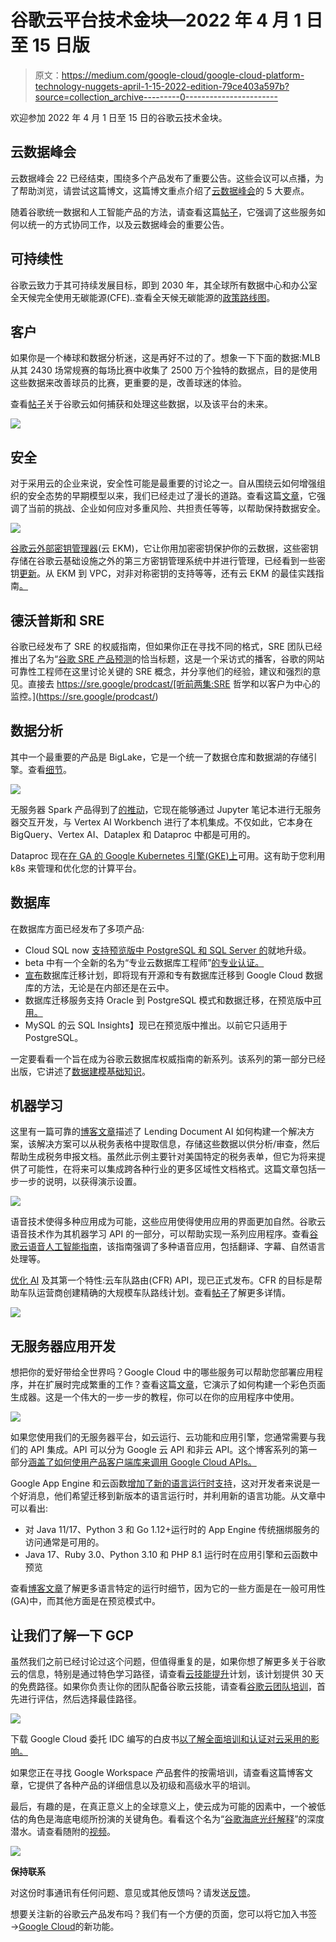 # 谷歌云平台技术金块—2022 年 4 月 1 日至 15 日版

> 原文：<https://medium.com/google-cloud/google-cloud-platform-technology-nuggets-april-1-15-2022-edition-79ce403a597b?source=collection_archive---------0----------------------->

欢迎参加 2022 年 4 月 1 日至 15 日的谷歌云技术金块。

## **云数据峰会**

云数据峰会 22 已经结束，围绕多个产品发布了重要公告。这些会议可以点播，为了帮助浏览，请尝试这篇博文，这篇博文重点介绍了[云数据峰会](https://cloud.google.com/blog/products/data-analytics/top-5-things-to-catch-up-on-from-data-cloud-summit-2022?utm_source=ext&utm_medium=partner&utm_campaign=CDR_rom_gcp_gcptechnuggets_feb-a-2022_021622&utm_content=-)的 5 大要点。

随着谷歌统一数据和人工智能产品的方法，请查看这篇[帖子](https://cloud.google.com/blog/products/ai-machine-learning/new-features-for-google-clouds-unified-data-and-ai-platform?utm_source=ext&utm_medium=partner&utm_campaign=CDR_rom_gcp_gcptechnuggets_feb-a-2022_021622&utm_content=-)，它强调了这些服务如何以统一的方式协同工作，以及云数据峰会的重要公告。

## **可持续性**

谷歌云致力于其可持续发展目标，即到 2030 年，其全球所有数据中心和办公室全天候完全使用无碳能源(CFE)..查看全天候无碳能源的[政策路线图](https://cloud.google.com/blog/topics/sustainability/a-policy-roadmap-for-achieving-247-carbon-free-energy?utm_source=ext&utm_medium=partner&utm_campaign=CDR_rom_gcp_gcptechnuggets_feb-a-2022_021622&utm_content=-)。

## **客户**

如果你是一个棒球和数据分析迷，这是再好不过的了。想象一下下面的数据:MLB 从其 2430 场常规赛的每场比赛中收集了 2500 万个独特的数据点，目的是使用这些数据来改善球员的比赛，更重要的是，改善球迷的体验。

查看[帖子](https://cloud.google.com/blog/products/data-analytics/mlb-pitches-new-data-uses-with-google-cloud-services?utm_source=ext&utm_medium=partner&utm_campaign=CDR_rom_gcp_gcptechnuggets_feb-a-2022_021622&utm_content=-)关于谷歌云如何捕获和处理这些数据，以及该平台的未来。

![](img/3a6f8c8abea19ecff934dd9150d81a86.png)

## **安全**

对于采用云的企业来说，安全性可能是最重要的讨论之一。自从围绕云如何增强组织的安全态势的早期模型以来，我们已经走过了漫长的道路。查看这篇[文章](https://cloud.google.com/blog/topics/public-sector/how-public-cloud-reduces-risk-and-keeps-data-more-secure?utm_source=ext&utm_medium=partner&utm_campaign=CDR_rom_gcp_gcptechnuggets_feb-a-2022_021622&utm_content=-)，它强调了当前的挑战、企业如何应对多重风险、共担责任等等，以帮助保持数据安全。

![](img/d7172dd52468dd2fc353de7335da4e4c.png)

[谷歌云外部密钥管理器](https://cloud.google.com/blog/products/identity-security/hold-your-own-key-with-google-cloud-external-key-manager?utm_source=ext&utm_medium=partner&utm_campaign=CDR_rom_gcp_gcptechnuggets_feb-a-2022_021622&utm_content=-)(云 EKM)，它让你用加密密钥保护你的云数据，这些密钥存储在谷歌云基础设施之外的第三方密钥管理系统中并进行管理，已经看到一些密钥[更新](https://cloud.google.com/blog/products/identity-security/whats-new-with-cloud-ekm?utm_source=ext&utm_medium=partner&utm_campaign=CDR_rom_gcp_gcptechnuggets_feb-a-2022_021622&utm_content=-)。从 EKM 到 VPC，对非对称密钥的支持等等，还有云 EKM 的最佳实践指南[。](https://cloud.google.com/docs/security/reliable-ekm-architectures?utm_source=ext&utm_medium=partner&utm_campaign=CDR_rom_gcp_gcptechnuggets_feb-a-2022_021622&utm_content=-)

## **德沃普斯和 SRE**

谷歌已经发布了 SRE 的权威指南，但如果你正在寻找不同的格式，SRE 团队已经推出了名为“[谷歌 SRE 产品预测](https://cloud.google.com/blog/products/devops-sre/discover-prodcast-the-site-reliability-engineering-podcast?utm_source=ext&utm_medium=partner&utm_campaign=CDR_rom_gcp_gcptechnuggets_feb-a-2022_021622&utm_content=-)的恰当标题，这是一个采访式的播客，谷歌的网站可靠性工程师在这里讨论关键的 SRE 概念，并分享他们的经验，建议和强烈的意见。直接去 https://sre.google/prodcast/[听前两集:SRE 哲学和以客户为中心的监控。](https://sre.google/prodcast/)

## **数据分析**

其中一个最重要的产品是 BigLake，它是一个统一了数据仓库和数据湖的存储引擎。查看[细节](https://cloud.google.com/blog/products/data-analytics/unifying-data-lakes-and-data-warehouses-across-clouds-with-biglake?utm_source=ext&utm_medium=partner&utm_campaign=CDR_rom_gcp_gcptechnuggets_feb-a-2022_021622&utm_content=-)。

![](img/a15b0f568dcf9fa3c8948add22390382.png)

无服务器 Spark 产品得到了[的推动](https://cloud.google.com/blog/products/data-analytics/making-serverless-spark-even-more-powerful?utm_source=ext&utm_medium=partner&utm_campaign=CDR_rom_gcp_gcptechnuggets_feb-a-2022_021622&utm_content=-)，它现在能够通过 Jupyter 笔记本进行无服务器交互开发，与 Vertex AI Workbench 进行了本机集成。不仅如此，它本身在 BigQuery、Vertex AI、Dataplex 和 Dataproc 中都是可用的。

Dataproc 现在[在 GA 的 Google Kubernetes 引擎(GKE)上](https://cloud.google.com/blog/products/infrastructure-modernization/running-spark-on-kubernetes-with-dataproc?utm_source=ext&utm_medium=partner&utm_campaign=CDR_rom_gcp_gcptechnuggets_feb-a-2022_021622&utm_content=-)可用。这有助于您利用 k8s 来管理和优化您的计算平台。

## **数据库**

在数据库方面已经发布了多项产品:

*   Cloud SQL now [支持预览版中 PostgreSQL 和 SQL Server 的](https://cloud.google.com/blog/products/databases/cloud-sql-launches-support-for-in-place-upgrades?utm_source=ext&utm_medium=partner&utm_campaign=CDR_rom_gcp_gcptechnuggets_feb-a-2022_021622&utm_content=-)就地升级。
*   beta 中有一个全新的名为“专业云数据库工程师”[的专业认证。](https://cloud.google.com/blog/products/databases/google-cloud-announces-a-new-certification-for-database-engineers?utm_source=ext&utm_medium=partner&utm_campaign=CDR_rom_gcp_gcptechnuggets_feb-a-2022_021622&utm_content=-)
*   [宣布](https://cloud.google.com/blog/products/databases/migrate-your-databases-to-google-cloud-with-the-new-database-migration-program?utm_source=ext&utm_medium=partner&utm_campaign=CDR_rom_gcp_gcptechnuggets_feb-a-2022_021622&utm_content=-)数据库迁移计划，即将现有开源和专有数据库迁移到 Google Cloud 数据库的方法，无论是在内部还是在云中。
*   数据库迁移服务支持 Oracle 到 PostgreSQL 模式和数据迁移，在预览版中[可用。](https://cloud.google.com/blog/products/databases/migrate-oracle-to-postgresql?utm_source=ext&utm_medium=partner&utm_campaign=CDR_rom_gcp_gcptechnuggets_feb-a-2022_021622&utm_content=-)
*   MySQL 的云 SQL Insights】现已在预览版中推出。以前它只适用于 PostgreSQL。

一定要看看一个旨在成为谷歌云数据库权威指南的新系列。该系列的第一部分已经出版，它讲述了[数据建模基础知识](https://cloud.google.com/blog/topics/developers-practitioners/definitive-guide-databases-google-cloud-part-1-data-modeling-basics?utm_source=ext&utm_medium=partner&utm_campaign=CDR_rom_gcp_gcptechnuggets_feb-a-2022_021622&utm_content=-)。

## **机器学习**

这里有一篇可靠的[博客文章](https://cloud.google.com/blog/topics/developers-practitioners/automating-income-taxes-document-ai?utm_source=ext&utm_medium=partner&utm_campaign=CDR_rom_gcp_gcptechnuggets_feb-a-2022_021622&utm_content=-)描述了 Lending Document AI 如何构建一个解决方案，该解决方案可以从税务表格中提取信息，存储这些数据以供分析/审查，然后帮助生成税务申报文档。虽然此示例主要针对美国特定的税务表单，但它为将来提供了可能性，在将来可以集成跨各种行业的更多区域性文档格式。这篇文章包括一步一步的说明，以获得演示设置。

![](img/2b6f4757e9b8c86b5dd56e881b239f57.png)

语音技术使得多种应用成为可能，这些应用使得使用应用的界面更加自然。谷歌云语音技术作为其机器学习 API 的一部分，可以帮助实现一系列应用程序。查看[谷歌云语音人工智能指南](https://cloud.google.com/blog/products/ai-machine-learning/your-ultimate-guide-to-speech-on-google-cloud?utm_source=ext&utm_medium=partner&utm_campaign=CDR_rom_gcp_gcptechnuggets_feb-a-2022_021622&utm_content=-)，该指南强调了多种语音应用，包括翻译、字幕、自然语言处理等。

[优化 AI](https://cloud.google.com/optimization?utm_source=ext&utm_medium=partner&utm_campaign=CDR_rom_gcp_gcptechnuggets_feb-a-2022_021622&utm_content=-) 及其第一个特性:云车队路由(CFR) API，现已正式发布。CFR 的目标是帮助车队运营商创建精确的大规模车队路线计划。查看[帖子](https://cloud.google.com/blog/products/ai-machine-learning/google-cloud-optimization-ai-cloud-fleet-routing-api?utm_source=ext&utm_medium=partner&utm_campaign=CDR_rom_gcp_gcptechnuggets_feb-a-2022_021622&utm_content=-)了解更多详情。

![](img/ae1a7d69194f2600f5d0297e1f326d68.png)

## **无服务器应用开发**

想把你的爱好带给全世界吗？Google Cloud 中的哪些服务可以帮助您部署应用程序，并在扩展时完成繁重的工作？查看这篇[文章](https://cloud.google.com/blog/topics/developers-practitioners/deploy-coloring-page-generator-minutes-cloud-run?utm_source=ext&utm_medium=partner&utm_campaign=CDR_rom_gcp_gcptechnuggets_feb-a-2022_021622&utm_content=-)，它演示了如何构建一个彩色页面生成器。这是一个伟大的一步一步的教程，你可以在你的应用程序中使用。

![](img/4c371c0b1fb0fc6f8f859d5919406559.png)

如果您使用我们的无服务器平台，如云运行、云功能和应用引擎，您通常需要与我们的 API 集成。API 可以分为 Google 云 API 和非云 API。这个博客系列的第一部分[涵盖了如何使用产品客户端库来调用 Google Cloud APIs。](https://cloud.google.com/apis/docs/cloud-client-libraries?utm_source=ext&utm_medium=partner&utm_campaign=CDR_rom_gcp_gcptechnuggets_feb-a-2022_021622&utm_content=-)

Google App Engine 和云函数[增加了新的语言运行时支持](https://cloud.google.com/blog/topics/developers-practitioners/new-java-ruby-python-php-runtimes?utm_source=ext&utm_medium=partner&utm_campaign=CDR_rom_gcp_gcptechnuggets_feb-a-2022_021622&utm_content=-)，这对开发者来说是一个好消息，他们希望迁移到新版本的语言运行时，并利用新的语言功能。从文章中可以看出:

*   对 Java 11/17、Python 3 和 Go 1.12+运行时的 App Engine 传统捆绑服务的访问通常是可用的。
*   Java 17、Ruby 3.0、Python 3.10 和 PHP 8.1 运行时在应用引擎和云函数中预览

查看[博客文章](https://cloud.google.com/blog/topics/developers-practitioners/new-java-ruby-python-php-runtimes?utm_source=ext&utm_medium=partner&utm_campaign=CDR_rom_gcp_gcptechnuggets_feb-a-2022_021622&utm_content=-)了解更多语言特定的运行时细节，因为它的一些方面是在一般可用性(GA)中，而其他方面是在预览模式中。

## **让我们了解一下 GCP**

虽然我们之前已经讨论过这个问题，但值得重复的是，如果你想了解更多关于谷歌云的信息，特别是通过特色学习路径，请查看[云技能提升](https://www.cloudskillsboost.google/?utm_source=ext&utm_medium=partner&utm_campaign=CDR_rom_gcp_gcptechnuggets_feb-a-2022_021622&utm_content=-)计划，该计划提供 30 天的免费路径。如果你负责让你的团队配备谷歌云技能，请查看[谷歌云团队培训](https://cloud.google.com/training/forteams?utm_source=ext&utm_medium=partner&utm_campaign=CDR_rom_gcp_gcptechnuggets_feb-a-2022_021622&utm_content=-)，首先进行评估，然后选择最佳路径。

![](img/07679882dd4ff9f9870a81309b36a75f.png)

下载 Google Cloud 委托 IDC 编写的白皮书[以了解全面培训和认证对云采用的影响。](https://cloud.google.com/training/value-of-training-idc-paper?utm_source=ext&utm_medium=partner&utm_campaign=CDR_rom_gcp_gcptechnuggets_feb-a-2022_021622&utm_content=-)

如果您正在寻找 Google Workspace 产品套件的按需培训，请查看这篇博客文章，它提供了各种产品的详细信息以及初级和高级水平的培训。

最后，有趣的是，在真正意义上的全球意义上，使云成为可能的因素中，一个被低估的角色是海底电缆所扮演的关键角色。看看这个名为“[谷歌海底光纤解释](https://cloud.google.com/blog/topics/developers-practitioners/googles-subsea-fiber-optics-explained?utm_source=ext&utm_medium=partner&utm_campaign=CDR_rom_gcp_gcptechnuggets_feb-a-2022_021622&utm_content=-)”的深度潜水。请查看随附的[视频](https://youtu.be/N0ng8R0_Tis?utm_source=ext&utm_medium=partner&utm_campaign=CDR_rom_gcp_gcptechnuggets_feb-a-2022_021622&utm_content=-)。

![](img/f6b88bf6ab229a0de4824bd1d17d6447.png)

**保持联系**

对这份时事通讯有任何问题、意见或其他反馈吗？请发送[反馈](https://forms.gle/UAsAS7YLxYSBTNBy9)。

想要关注新的谷歌云产品发布吗？我们有一个方便的页面，您可以将它加入书签→[Google Cloud](https://bit.ly/3umz3cA?utm_source=ext&utm_medium=partner&utm_campaign=CDR_rom_gcp_gcptechnuggets_feb-a-2022_021622&utm_content=-)的新功能。